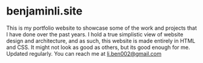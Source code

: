 # benjaminli.site

This is my portfolio website to showcase some of the work and projects that I have done over the past years. I hold a true simplistic view of website design and architecture, and as such, this website is made entirely in HTML and CSS. It might not look as good as others, but its good enough for me. Updated regularly. You can reach me at li.ben002@gmail.com
